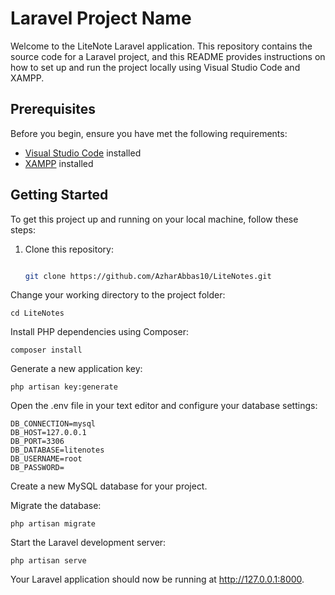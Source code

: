 # Laravel Project Name

Welcome to the LiteNote Laravel application. This repository contains the source code for a Laravel project, and this README provides instructions on how to set up and run the project locally using Visual Studio Code and XAMPP.

## Prerequisites

Before you begin, ensure you have met the following requirements:
- [Visual Studio Code](https://code.visualstudio.com/) installed
- [XAMPP](https://www.apachefriends.org/index.html) installed

## Getting Started

To get this project up and running on your local machine, follow these steps:

1. Clone this repository:

   ```bash
   
   git clone https://github.com/AzharAbbas10/LiteNotes.git

Change your working directory to the project folder:

    cd LiteNotes
   
Install PHP dependencies using Composer:

    composer install

Generate a new application key:

    php artisan key:generate

Open the .env file in your text editor and configure your database settings:

    DB_CONNECTION=mysql
    DB_HOST=127.0.0.1
    DB_PORT=3306
    DB_DATABASE=litenotes
    DB_USERNAME=root
    DB_PASSWORD=

Create a new MySQL database for your project.

Migrate the database:

    php artisan migrate

Start the Laravel development server:

    php artisan serve

Your Laravel application should now be running at http://127.0.0.1:8000.
